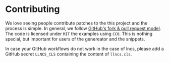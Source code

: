 # Contributing

We love seeing people contribute patches to the this project and the process is simple.
In general, we follow [GitHub's fork & pull request model](https://help.github.com/articles/fork-a-repo/).
The code is licensed under `MIT` the examples using `CC0`.
This is nothing special, but important for users of the genereator and the snippets.

In case your GitHub workflows do not work in the case of lncs, please add a GitHub
secret `LLNCS_CLS` containing the content of `llncs.cls`.
